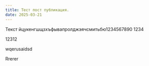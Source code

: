 ```yaml
---
title: Тест пост публикация.
date: 2025-03-21
---
```


Текст йцукенгшщзхъфывапролджэячсмитьбю1234567890
1234

12312

wqerusaidsd

Rrerer